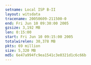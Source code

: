 ```yaml
---
setname: Local ISP B-II
layout: witsdata
tracename: 20050609-211500-0
end: Fri Jun 10 09:30:00 2005
gzsize: 3,192 MB
len: 0:15:00
start: Fri Jun 10 09:15:00 2005
totalwirelen: 30,378 MB
pkts: 69 million
size: 5,320 MB
md5: 6e47a994fc9ea1541c3e0321d1c6c66b
---
```

